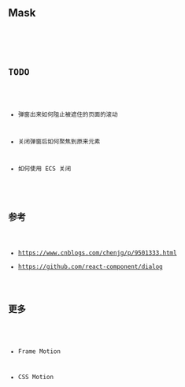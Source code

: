 ## Mask

<code src="./demo/index.tsx">

<API src="./index.tsx"></API>

## TODO

- 弹窗出来如何阻止被遮住的页面的滚动

- 关闭弹窗后如何聚焦到原来元素

- 如何使用 ECS 关闭

## 参考

- https://www.cnblogs.com/chenjg/p/9501333.html
- https://github.com/react-component/dialog

## 更多

- Frame Motion

- CSS Motion
